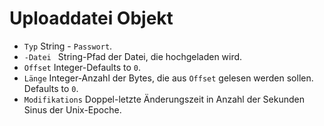 # Uploaddatei Objekt

* `Typ` String - `Passwort`.
* `-Datei ` String-Pfad der Datei, die hochgeladen wird.
* ` Offset ` Integer-Defaults to ` 0 `.
* ` Länge ` Integer-Anzahl der Bytes, die aus ` Offset ` gelesen werden sollen. Defaults to ` 0 `.
* ` Modifikations ` Doppel-letzte Änderungszeit in Anzahl der Sekunden Sinus der Unix-Epoche.